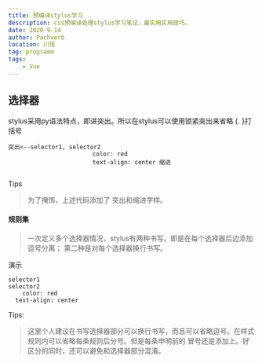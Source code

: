 ```yaml
---
title: 预编译stylus学习
description: css预编译处理stylus学习笔记，最实用实用技巧。
date: 2020-9-14
author: Pachverb
location: 川信
tag: programm
tags:
	- Vue
---
```


## 选择器

stylus采用py语法特点，即进突出。所以在stylus可以使用锁紧突出来省略 {. }打括号

```stylus
突出<--selector1, selector2
						color: red
						text-align: center 缩进
	
```

Tips

> 为了掩饰，上述代码添加了 突出和缩进字样。

#### 规则集

> 一次定义多个选择器情况，stylus有两种书写。即是在每个选择器后边添加逗号分离； 第二种是对每个选择器换行书写。

演示

```stylus
selector1
selector2
	color: red
  text-align: center
```

Tips: 

> 这里个人建议在书写选择器部分可以换行书写，而且可以省略逗号。在样式规则内可以省略每条规则后分号。但是每条申明前的 冒号还是添加上。好区分的同时，还可以避免和选择器部分混淆。





